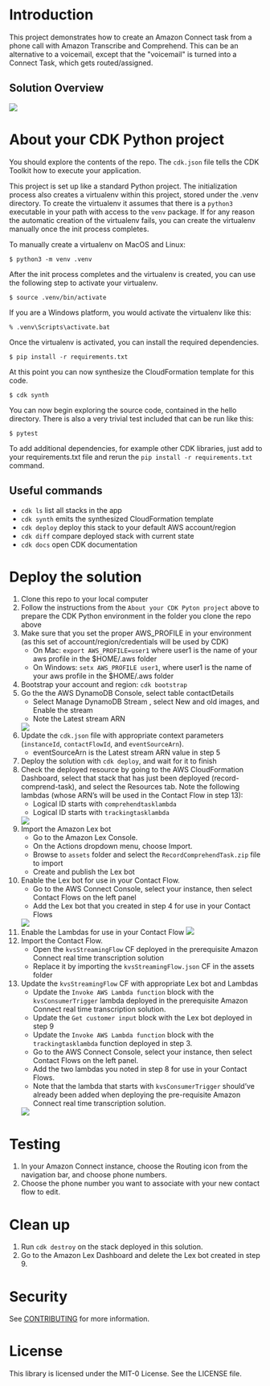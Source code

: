 # Introduction

This project demonstrates how to create an Amazon Connect task from a phone call with Amazon Transcribe and Comprehend. This can be an alternative to a voicemail, except that the "voicemail" is turned into a Connect Task, which gets routed/assigned.  

## Solution Overview

<img src="images/solution_overview.png" />

# About your CDK Python project

You should explore the contents of the repo. The `cdk.json` file tells the CDK Toolkit how to execute your application. 

This project is set up like a standard Python project.  The initialization process also creates
a virtualenv within this project, stored under the .venv directory.  To create the virtualenv
it assumes that there is a `python3` executable in your path with access to the `venv` package.
If for any reason the automatic creation of the virtualenv fails, you can create the virtualenv
manually once the init process completes.

To manually create a virtualenv on MacOS and Linux:

```
$ python3 -m venv .venv
```

After the init process completes and the virtualenv is created, you can use the following
step to activate your virtualenv.

```
$ source .venv/bin/activate
```

If you are a Windows platform, you would activate the virtualenv like this:

```
% .venv\Scripts\activate.bat
```

Once the virtualenv is activated, you can install the required dependencies.

```
$ pip install -r requirements.txt
```

At this point you can now synthesize the CloudFormation template for this code.

```
$ cdk synth
```

You can now begin exploring the source code, contained in the hello directory.
There is also a very trivial test included that can be run like this:

```
$ pytest
```

To add additional dependencies, for example other CDK libraries, just add to
your requirements.txt file and rerun the `pip install -r requirements.txt`
command.

## Useful commands

 * `cdk ls`          list all stacks in the app
 * `cdk synth`       emits the synthesized CloudFormation template
 * `cdk deploy`      deploy this stack to your default AWS account/region
 * `cdk diff`        compare deployed stack with current state
 * `cdk docs`        open CDK documentation



# Deploy the solution

1. Clone this repo to your local computer
2. Follow the instructions from the `About your CDK Pyton project` above to prepare the CDK Python environment in the folder you clone the repo above
3. Make sure that you set the proper AWS_PROFILE in your environment (as this set of account/region/credentials will be used by CDK)
    - On Mac: `export AWS_PROFILE=user1` where user1 is the name of your aws profile in the $HOME/.aws folder
    - On Windows: `setx AWS_PROFILE user1`,  where user1 is the name of your aws profile in the $HOME/.aws folder
4. Bootstrap your account and region: `cdk bootstrap`
5. Go the the AWS DynamoDB Console, select table contactDetails 
    - Select Manage DynamoDB Stream , select New and old images, and Enable the stream
    - Note the Latest stream ARN
    <img src="images/ddb_stream_config.png" />
6. Update the `cdk.json` file with appropriate context parameters (`instanceId`, `contactFlowId`, and `eventSourceArn`). 
    - eventSourceArn is the Latest stream ARN value in step 5
7. Deploy the solution with `cdk deploy`, and wait for it to finish
8. Check the deployed resource by going to the AWS CloudFormation Dashboard, select that stack that has just been deployed (record-comprend-task), and select the Resources tab. Note the following lambdas (whose ARN’s will be used in the Contact Flow in step 13):
    - Logical ID starts with `comprehendtasklambda`
    - Logical ID starts with `trackingtasklambda`
    <img src="images/cft_resources.png" />
9. Import the Amazon Lex bot
    - Go to the Amazon Lex Console.
    - On the Actions dropdown menu, choose Import.
    - Browse to `assets` folder and select the `RecordComprehendTask.zip` file to import
    - Create and publish the Lex bot
10. Enable the Lex bot for use in your Contact Flow.
    - Go to the AWS Connect Console, select your instance, then select Contact Flows on the left panel
    - Add  the Lex bot that you created in step 4 for use in your Contact Flows
    <img src="images/lex_config.png" />
11. Enable the Lambdas for use in your Contact Flow
    <img src="images/enable_connect_lambdas.png" />
12. Import the Contact Flow. 
    - Open the `kvsStreamingFlow` CF deployed in the prerequisite Amazon Connect real time transcription solution
    - Replace it by importing the `kvsStreamingFlow.json` CF in the assets folder
13.	Update the `kvsStreamingFlow` CF with appropriate Lex bot and Lambdas
    - Update the `Invoke AWS Lambda function` block with the `kvsConsumerTrigger` lambda deployed in the prerequisite Amazon Connect real time transcription solution.
    - Update the `Get customer input` block with the Lex bot deployed in step 9
    - Update the `Invoke AWS Lambda function` block with the `trackingtasklambda` function deployed in step 3. 
    - Go to the AWS Connect Console, select your instance, then select Contact Flows on the left panel.
    - Add the two lambdas you noted in step 8 for use in your Contact Flows.
    - Note that the lambda that starts with `kvsConsumerTrigger` should’ve already been added when deploying the pre-requisite Amazon Connect real time transcription solution.
    <img src="images/contact_flow.png" />

# Testing
1.	In your Amazon Connect instance, choose the Routing icon from the navigation bar, and choose phone numbers.
2.	Choose the phone number you want to associate with your new contact flow to edit.

# Clean up
1. Run `cdk destroy` on the stack deployed in this solution.
2. Go to the Amazon Lex Dashboard and delete the Lex bot created in step 9.

# Security
See [CONTRIBUTING](https://github.com/aws-samples/connect-task-creation-for-voicemail/blob/main/CONTRIBUTING.md#security-issue-notifications) for more information.

# License
This library is licensed under the MIT-0 License. See the LICENSE file.


